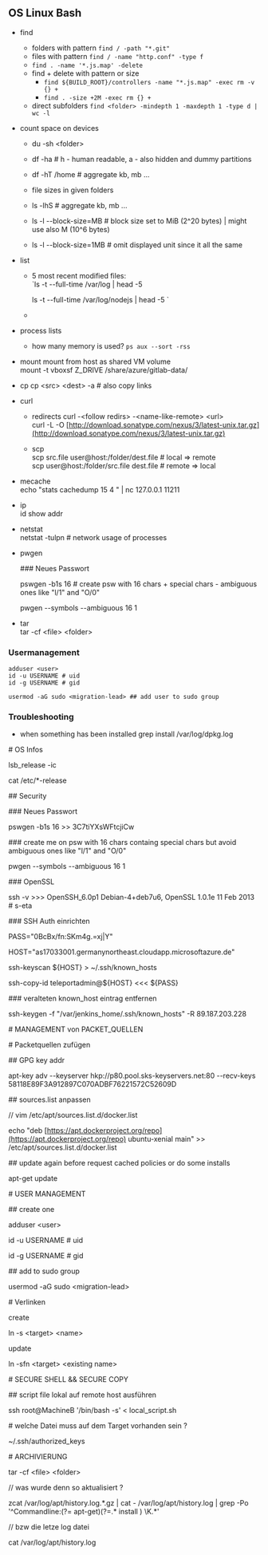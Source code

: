 ## OS Linux Bash

* find
  * folders with pattern `find / -path "*.git"`
  * files with pattern `find / -name "http.conf" -type f` 
  * `find . -name '*.js.map' -delete` 
  * find + delete with pattern or size
    * `find ${BUILD_ROOT}/controllers -name "*.js.map" -exec rm -v {} +` 
    * `find . -size +2M -exec rm {} +`  
  * direct subfolders `find <folder> -mindepth 1 -maxdepth 1 -type d | wc -l`  
* count space on devices

  * du -sh &lt;folder&gt;
  * df -ha  \# h - human readable, a - also hidden and dummy partitions
  * df -hT /home \# aggregate kb, mb ...

  * file sizes in given folders

  * ls -lhS \# aggregate kb, mb ...

  * ls -l --block-size=MB \# block size set to MiB \(2^20 bytes\) \| might use also M \(10^6 bytes\)

  * ls -l --block-size=1MB \# omit displayed unit since it all the same

* list

  * 5 most recent modified files:  
    \`ls -t --full-time /var/log \| head -5

    ls -t --full-time /var/log/nodejs \| head -5 \`

  * 

* process lists

  * how many memory is used? 
    `ps aux --sort -rss` 

* mount
  mount from host as shared VM volume  
  mount -t vboxsf Z\_DRIVE /share/azure/gitlab-data/

* cp
  cp &lt;src&gt; &lt;dest&gt; -a \# also copy links

* curl
  * redirects
    curl -&lt;follow redirs&gt; -&lt;name-like-remote&gt; &lt;url&gt;  
    curl -L -O [http://download.sonatype.com/nexus/3/latest-unix.tar.gz](http://download.sonatype.com/nexus/3/latest-unix.tar.gz)

  * scp  
    scp src.file user@host:/folder/dest.file \# local =&gt; remote  
    scp user@host:/folder/src.file dest.file \# remote =&gt; local
* mecache  
  echo "stats cachedump 15 4 " \| nc 127.0.0.1 11211

* ip  
  id show addr

* netstat  
  netstat -tulpn \# network usage of processes

* pwgen  
  
  \#\#\# Neues Passwort

  pswgen -b1s 16 \# create psw with 16 chars + special chars - ambiguous ones like "l/1" and "O/0"

  pwgen --symbols --ambiguous 16 1

* tar  
  tar -cf &lt;file&gt; &lt;folder&gt;

### Usermanagement

```
adduser <user>
id -u USERNAME # uid
id -g USERNAME # gid

usermod -aG sudo <migration-lead> ## add user to sudo group
```

### Troubleshooting

* when something has been installed
  grep install /var/log/dpkg.log





\# OS Infos

lsb\_release -ic

cat /etc/\*-release

\#\# Security

\#\#\# Neues Passwort

pswgen -b1s 16 &gt;&gt; 3C7tiYXsWFtcjiCw

\#\#\# create me on psw with 16 chars containg special chars but avoid ambiguous ones like "l/1" and "O/0"

pwgen --symbols --ambiguous 16 1

\#\#\# OpenSSL

ssh -v &gt;&gt;&gt; OpenSSH\_6.0p1 Debian-4+deb7u6, OpenSSL 1.0.1e 11 Feb 2013 \# s-eta

\#\#\# SSH Auth einrichten

PASS="0BcBx/fn:SKm4g.=xj\|Y"

HOST="as17033001.germanynortheast.cloudapp.microsoftazure.de"

ssh-keyscan ${HOST} &gt; ~/.ssh/known\_hosts

ssh-copy-id teleportadmin@${HOST} &lt;&lt;&lt; ${PASS}

\#\#\# veralteten known\_host eintrag entfernen

ssh-keygen -f "/var/jenkins\_home/.ssh/known\_hosts" -R 89.187.203.228

\# MANAGEMENT von PACKET\_QUELLEN

\# Packetquellen zufügen

\#\# GPG key addr

apt-key adv --keyserver hkp://p80.pool.sks-keyservers.net:80 --recv-keys 58118E89F3A912897C070ADBF76221572C52609D

\#\# sources.list anpassen

// vim /etc/apt/sources.list.d/docker.list

echo "deb [https://apt.dockerproject.org/repo](https://apt.dockerproject.org/repo) ubuntu-xenial main" &gt;&gt; /etc/apt/sources.list.d/docker.list

\#\# update again before request cached policies or do some installs

apt-get update

\# USER MANAGEMENT

\#\# create one

adduser &lt;user&gt;

id -u USERNAME \# uid

id -g USERNAME \# gid

\#\# add to sudo group

usermod -aG sudo &lt;migration-lead&gt;

\# Verlinken

create

ln -s &lt;target&gt; &lt;name&gt;

update

ln -sfn &lt;target&gt; &lt;existing name&gt;

\# SECURE SHELL && SECURE COPY

\#\# script file lokal auf remote host ausführen

ssh root@MachineB '/bin/bash -s' &lt; local\_script.sh

\# welche Datei muss auf dem Target vorhanden sein ?

~/.ssh/authorized\_keys

\# ARCHIVIERUNG

tar -cf &lt;file&gt; &lt;folder&gt;



// was wurde denn so aktualisiert ?

zcat /var/log/apt/history.log.\*.gz \| cat - /var/log/apt/history.log \| grep -Po '^Commandline:\(?= apt-get\)\(?=.\* install \) \K.\*'

// bzw die letze log datei

cat /var/log/apt/history.log



